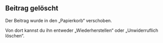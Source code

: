 ## Beitrag gelöscht

Der Beitrag wurde in den „Papierkorb“ verschoben.

Von dort kannst du ihn entweder „Wiederherstellen“ oder „Unwiderruflich löschen“.
